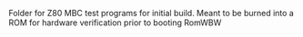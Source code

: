Folder for Z80 MBC test programs for initial build.  Meant to be burned into a ROM for hardware verification prior to booting RomWBW
